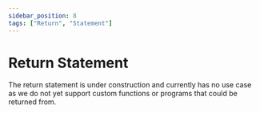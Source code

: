 ```yaml
---
sidebar_position: 8
tags: ["Return", "Statement"]
---
```


# Return Statement

The return statement is under construction and currently has no use case as we do not yet support custom functions or programs that could be returned from.
